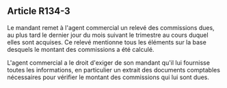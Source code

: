 Article R134-3
----
Le mandant remet à l'agent commercial un relevé des commissions dues, au plus
tard le dernier jour du mois suivant le trimestre au cours duquel elles sont
acquises. Ce relevé mentionne tous les éléments sur la base desquels le montant
des commissions a été calculé.

L'agent commercial a le droit d'exiger de son mandant qu'il lui fournisse toutes
les informations, en particulier un extrait des documents comptables nécessaires
pour vérifier le montant des commissions qui lui sont dues.
